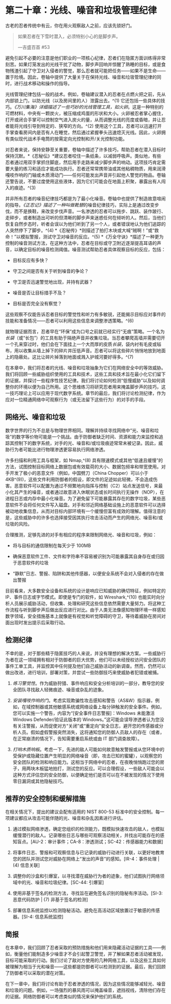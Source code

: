 # 第二十章：光线、噪音和垃圾管理纪律

古老的忍者传统中有云，你在用火观察敌人之前，应该先锁好门。

> 如果忍者在下雪时潜入，必须特别小心的是脚步声。
> 
> —吉盛百首 #53

避免引起不必要的注意是他们职业的一项核心纪律，忍者们在隐匿方面训练得非常刻苦。如果灯笼发出的光线干扰了动物，脚步声回响并惊醒了熟睡的目标，或是食物残渣引起了守卫对入侵者的警觉，那么忍者就可能把任务——如果不是生命——置于险境。因此，卷轴中提供了大量关于在保持光线、噪音和垃圾管理纪律的同时，进行战术移动和操作的指导。

光线管理纪律包括一般的战术。例如，卷轴建议潜入的忍者在点燃火把之前，先从内部锁上门，以防光线（以及房间里的人）泄露出去。^(1) 它还包括一些具体的技巧。*《万川集海》*详细描述了一些巧妙的光线管理工具，如*火卵*。这是一种特别的可燃材料，中央有一颗炭火，被压缩成鸡蛋的形状和大小。火卵被忍者掌心握住，打开或闭合手掌可以控制空气进入炭火的量，从而调整光线的亮度或昏暗，并让忍者能将光线引导到特定的、狭窄的方向。^(2) 使用这个工具，忍者可以迅速打开手掌查看房间内是否有人在睡觉，然后通过紧握拳头迅速熄灭光线。因此，火卵拥有类似现代战术手电筒的按需定向光控制和开/关光控制功能。

对忍者来说，保持安静至关重要，卷轴中描述了许多技巧，帮助忍者在潜入目标时保持沉默。*《忍秘伝》*建议忍者咬住一条纸条，以减弱呼吸声。类似地，有些忍者通过用双手掌抓住脚底，然后用手走路来减少脚步声的响动。这项技巧肯定需要大量的练习和适应才能成功执行。忍者还常常携带油或其他粘稠物质，用来润滑嘎吱作响的门轴或木质滑动门——任何可能发出声音并引起他人警觉的物品。卷轴还警告说，不要过度使用这些液体，因为它们可能会在地面上积聚，暴露出有人闯入的痕迹。^(3)

并非所有忍者的噪音纪律技巧都是为了最小化噪音。卷轴中也提供了制造故意喧闹的指导。*《正忍记》*描述了一种叫做*靴替*的噪音纪律技巧，实际上是通过改变步伐，而不是换鞋，来改变步伐声音。一名渗透的忍者可以拖步、跳跃、装作跛行、走碎步，或者制造出可听的但清晰的脚步声来迷惑任何在倾听的人。然后，当他们恢复自然步态时，听者会误以为他们听到了另一个人，或者错误地认为他们追踪的人突然停下了脚步。^(4) *《忍秘传》*则描述了拍打木块或大喊“贼啊！”或“救命！”以模拟警报，测试守卫对噪音的反应。^(5) *《万全守诀》*描述了一种更为控制的噪音测试方法，在这种方法中，忍者在目标或守卫附近逐渐提高耳语的声音，以确定目标的噪音检测阈值。噪音测试帮助忍者具体观察目标的反应，包括：

+   目标反应有多快？

+   守卫之间是否有关于听到噪音的争论？

+   守卫是否迅速警觉地出现，并持有武器？

+   噪音是否让目标措手不及？

+   目标是否完全没有察觉？

这些观察不仅能告诉忍者目标的警觉性和听力有多敏锐，还能揭示目标应对事件的技能和准备情况——忍者可以利用这些信息来调整渗透策略。^(6)

就物理证据而言，忍者早在“环保”成为口号之前就已经实行“无痕”策略。一个名为*长袋*（或“长包”）的工具有助于隔绝声音并收集垃圾。当忍者攀爬高墙并需要切开一个孔来穿过时，他们会在下面挂上一个大而厚的皮质*长袋*，袋内衬有毛皮或毡布，用以收集从墙上掉下的碎片并压低声音。忍者可以将这些碎片悄悄地放到地面上的隐蔽处。这比让碎片掉落到地面或溅入护城河要好得多。^(7)

在本章中，我们将忍者的光线、噪音和垃圾抽象为它们在网络安全中的等效威胁。我们将回顾一些威胁组织使用的工具和技术，这些工具和技术旨在最小化它们留下的证据，并探讨一些程序性技艺纪律。我们将讨论如何检测“低慢威胁”以及如何调整你的环境以便为自己所用。这个思维练习将研究忍者用来掩盖脚步声的技巧，这一技巧理论上可以应用于现代数字系统。章节的最后，我们将讨论检测纪律，作为应对一位精通网络中可观察行为（或无法留下这些行为）的对手的手段。

## 网络光、噪音和垃圾

数字世界的行为不总是与物理世界相同。理解并持续寻找网络中“光、噪音和垃圾”的数字等价物可能是一个挑战。由于防御者缺乏时间、资源和能力来监控和追踪其控制下的数字系统，对手的光、噪音和/或垃圾痕迹常常未被记录。因此，威胁行为者可能比进行物理渗透更容易执行网络渗透。

许多扫描和利用工具与框架，如 Nmap,^(8) 具有限速模式或其他“低速且缓慢”的方法，试图控制目标网络上数据包或有效载荷的大小、数据包频率和带宽使用。对手开发了极小的恶意文件（例如，中国劈刀（China Chopper）可以小于 4KB^(9))，这些文件利用防御者的假设，即文件的足迹如此轻微，不会造成伤害。恶意软件可以配置为通过不频繁地向指挥与控制（C2）站点发送信号，来最小化其产生的噪音，或者通过故意进入休眠状态或长时间执行无操作（NOP），在进程日志或内存中最小化噪音。为了避免留下可能暴露其存在的数字垃圾，某些恶意软件不会将任何文件写入磁盘。对手和邻近网络基础设施上的恶意软件可以选择被动地收集信息，从而对目标内部环境有一个缓慢但富有成效的理解。值得注意的是，这些威胁中的许多也选择接受因其执行攻击活动而产生的网络光、噪音和/或垃圾的风险。

合理推测，足够先进的对手有相应的程序来限制网络光、噪音和垃圾，例如：

+   将与目标的通信限制在每天少于 100MB

+   确保恶意软件工件、文件和字符串不容易被识别为可能暴露其自身存在或归因于恶意软件的垃圾

+   “静默”日志、警报、陷阱和其他传感器，以便安全系统不会对入侵者的存在做出警报

目前看来，大多数安全设备和系统的设计是响应已知威胁的确切特征，例如特定的 IP、事件日志或字节模式。即使是专门的软件，如 Wireshark,^(10) 也能实时向分析人员展示威胁活动，但收集、处理和研究这些信息依然需要大量努力。将这种工作流程与听到脚步声后做出反应进行对比。由于人类无法像感知物理环境一样感知数字领域，安全措施基本上就像是有视觉和听觉障碍的守卫，等待着威胁在房间对面出现时发出提示后采取行动。

## 检测纪律

不幸的是，对于那些精于隐匿技巧的人来说，并没有理想的解决方案。一些威胁行为者在这一领域拥有相对于防御者的巨大优势，他们可以未经授权访问安全团队的事件工单工具，并监控其中任何提及他们自己威胁活动的新调查。然而，仍然可以做出改进，进行培训，部署对策，并尝试一些防御技巧来使威胁者犯错或被捕。

1.  *练习警觉性*。作为威胁狩猎、事件响应和安全分析培训的一部分，教导您的安全团队寻找敌人轻微痕迹、噪音或杂乱的迹象。

1.  *安装嘎吱作响的门*。考虑实现欺骗性攻击感知和警告（AS&W）指示器，例如，在域控制器或其他敏感系统或网络设备上每分钟触发的安全事件。例如，您可以实施一个警告，内容为“[安全事件日志警报]：Windows 未能激活 Windows Defender/验证此版本的 Windows。”这可能会误导渗透者认为您没有关注警报，从而促使对方“关闭”或“重定向”安全日志，避开您的传感器或分析人员。假如虚假警报突然消失，这将通知您的防御人员敌人的存在（或者，在正常崩溃的情况下，告知需要重启系统或由 IT 部门调查故障）。

1.  *打响木质响板*。考虑一下，先进的敌人可能如何故意触发警报或从您环境中的受保护或隐藏位置产生明显的网络噪音（即，攻击已知的蜜罐），以观察您的安全团队的检测和响应能力。这相当于网络中的忍者，在夜晚悄悄跑过您的房子，用两块木板猛地拍打，测试您的反应。可以合理假设，一些敌人可能会以这种方式评估您的安全防御，以便确定他们是否可以在不被发现的情况下使用零日漏洞或其他隐秘技巧。

## 推荐的安全控制和缓解措施

在相关情况下，提出的建议会配有适用的 NIST 800-53 标准中的安全控制。每一项建议都应从攻击可能伴随的光、噪音和杂乱因素进行评估。

1.  通过模拟网络渗透，确定您组织的检测能力，既模拟快速攻击的敌人，也模拟缓慢潜行的敌人。记录哪些日志与哪些可观察活动相关，并找出可能存在的感知盲点。[AU-2：审计事件；CA-8：渗透测试；SC-42：传感器能力和数据]

1.  将事件日志、警报和可观察信息与已记录的威胁行动进行关联，以更好地教育您的团队并测试您对威胁在网络上“发出的声音”的感知。[IR-4：事件处理 | (4) 信息关联]

1.  调整你的沙盒和引爆室，以寻找潜在威胁行为者的迹象，他们试图执行网络领域中的光、噪音和垃圾纪律。[SC-44: 引爆室]

1.  使用非基于签名的检测方法，寻找旨在避免签名识别的隐秘有序活动。[SI-3: 恶意代码防护 | (7) 非基于签名的检测]

1.  部署信息系统监控以检测隐秘活动。避免在高活动区域放置过于敏感的传感器。[SI-4: 信息系统监控]

## 简报

在本章中，我们回顾了忍者采取的预防措施和他们用来隐藏活动证据的工具——例如，衡量他们能制造多少噪音才不会引起警卫警觉，并了解如果忍者活动被发现，目标可能采取的行动。我们讨论了敌对方使用的几种网络工具，以及这些工具如何被理解为相当于光和噪音——这些都是防御者可以检测到的证据。最后，我们回顾了防御者可以采取的潜在对策。

在下一章中，我们将讨论有助于忍者渗透的情况，因为这些情况能够减轻光、噪音和垃圾的问题。例如，一场强烈的暴风雨可以掩盖噪音，遮挡视线，清除他们存在的证据。网络防御者可以考虑类似的情况来保护他们的系统。
